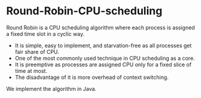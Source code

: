 # Round-Robin-CPU-scheduling
Round Robin is a CPU scheduling algorithm where each process is assigned a fixed time slot in a cyclic way.

- It is simple, easy to implement, and starvation-free as all processes get fair share of CPU.
-	One of the most commonly used technique in CPU scheduling as a core.
-	It is preemptive as processes are assigned CPU only for a fixed slice of time at most.
-	The disadvantage of it is more overhead of context switching.

We implement the algorithm in Java.
